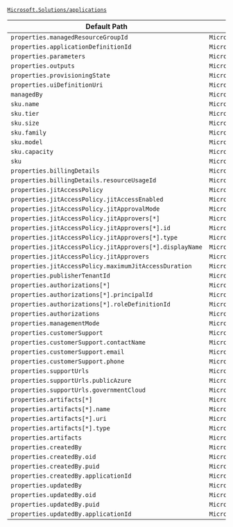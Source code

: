 [`Microsoft.Solutions/applications`](https://docs.microsoft.com/en-us/azure/templates/microsoft.solutions/applications)

| Default Path | Alias |
|---|---|
| `properties.managedResourceGroupId` | `Microsoft.Solutions/applications/managedResourceGroupId` |
| `properties.applicationDefinitionId` | `Microsoft.Solutions/applications/applicationDefinitionId` |
| `properties.parameters` | `Microsoft.Solutions/applications/parameters` |
| `properties.outputs` | `Microsoft.Solutions/applications/outputs` |
| `properties.provisioningState` | `Microsoft.Solutions/applications/provisioningState` |
| `properties.uiDefinitionUri` | `Microsoft.Solutions/applications/uiDefinitionUri` |
| `managedBy` | `Microsoft.Solutions/applications/managedBy` |
| `sku.name` | `Microsoft.Solutions/applications/sku.name` |
| `sku.tier` | `Microsoft.Solutions/applications/sku.tier` |
| `sku.size` | `Microsoft.Solutions/applications/sku.size` |
| `sku.family` | `Microsoft.Solutions/applications/sku.family` |
| `sku.model` | `Microsoft.Solutions/applications/sku.model` |
| `sku.capacity` | `Microsoft.Solutions/applications/sku.capacity` |
| `sku` | `Microsoft.Solutions/applications/sku` |
| `properties.billingDetails` | `Microsoft.Solutions/applications/billingDetails` |
| `properties.billingDetails.resourceUsageId` | `Microsoft.Solutions/applications/billingDetails.resourceUsageId` |
| `properties.jitAccessPolicy` | `Microsoft.Solutions/applications/jitAccessPolicy` |
| `properties.jitAccessPolicy.jitAccessEnabled` | `Microsoft.Solutions/applications/jitAccessPolicy.jitAccessEnabled` |
| `properties.jitAccessPolicy.jitApprovalMode` | `Microsoft.Solutions/applications/jitAccessPolicy.jitApprovalMode` |
| `properties.jitAccessPolicy.jitApprovers[*]` | `Microsoft.Solutions/applications/jitAccessPolicy.jitApprovers[*]` |
| `properties.jitAccessPolicy.jitApprovers[*].id` | `Microsoft.Solutions/applications/jitAccessPolicy.jitApprovers[*].id` |
| `properties.jitAccessPolicy.jitApprovers[*].type` | `Microsoft.Solutions/applications/jitAccessPolicy.jitApprovers[*].type` |
| `properties.jitAccessPolicy.jitApprovers[*].displayName` | `Microsoft.Solutions/applications/jitAccessPolicy.jitApprovers[*].displayName` |
| `properties.jitAccessPolicy.jitApprovers` | `Microsoft.Solutions/applications/jitAccessPolicy.jitApprovers` |
| `properties.jitAccessPolicy.maximumJitAccessDuration` | `Microsoft.Solutions/applications/jitAccessPolicy.maximumJitAccessDuration` |
| `properties.publisherTenantId` | `Microsoft.Solutions/applications/publisherTenantId` |
| `properties.authorizations[*]` | `Microsoft.Solutions/applications/authorizations[*]` |
| `properties.authorizations[*].principalId` | `Microsoft.Solutions/applications/authorizations[*].principalId` |
| `properties.authorizations[*].roleDefinitionId` | `Microsoft.Solutions/applications/authorizations[*].roleDefinitionId` |
| `properties.authorizations` | `Microsoft.Solutions/applications/authorizations` |
| `properties.managementMode` | `Microsoft.Solutions/applications/managementMode` |
| `properties.customerSupport` | `Microsoft.Solutions/applications/customerSupport` |
| `properties.customerSupport.contactName` | `Microsoft.Solutions/applications/customerSupport.contactName` |
| `properties.customerSupport.email` | `Microsoft.Solutions/applications/customerSupport.email` |
| `properties.customerSupport.phone` | `Microsoft.Solutions/applications/customerSupport.phone` |
| `properties.supportUrls` | `Microsoft.Solutions/applications/supportUrls` |
| `properties.supportUrls.publicAzure` | `Microsoft.Solutions/applications/supportUrls.publicAzure` |
| `properties.supportUrls.governmentCloud` | `Microsoft.Solutions/applications/supportUrls.governmentCloud` |
| `properties.artifacts[*]` | `Microsoft.Solutions/applications/artifacts[*]` |
| `properties.artifacts[*].name` | `Microsoft.Solutions/applications/artifacts[*].name` |
| `properties.artifacts[*].uri` | `Microsoft.Solutions/applications/artifacts[*].uri` |
| `properties.artifacts[*].type` | `Microsoft.Solutions/applications/artifacts[*].type` |
| `properties.artifacts` | `Microsoft.Solutions/applications/artifacts` |
| `properties.createdBy` | `Microsoft.Solutions/applications/createdBy` |
| `properties.createdBy.oid` | `Microsoft.Solutions/applications/createdBy.oid` |
| `properties.createdBy.puid` | `Microsoft.Solutions/applications/createdBy.puid` |
| `properties.createdBy.applicationId` | `Microsoft.Solutions/applications/createdBy.applicationId` |
| `properties.updatedBy` | `Microsoft.Solutions/applications/updatedBy` |
| `properties.updatedBy.oid` | `Microsoft.Solutions/applications/updatedBy.oid` |
| `properties.updatedBy.puid` | `Microsoft.Solutions/applications/updatedBy.puid` |
| `properties.updatedBy.applicationId` | `Microsoft.Solutions/applications/updatedBy.applicationId` |

